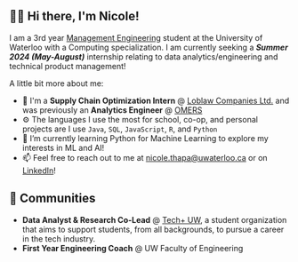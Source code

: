 ## 👋🏼 Hi there, I'm Nicole!
I am a 3rd year [Management Engineering](https://uwaterloo.ca/future-students/programs/management-engineering) student at the University of Waterloo with a Computing specialization. I am currently seeking a ***Summer 2024 (May-August)*** internship relating to data analytics/engineering and technical product management!

A little bit more about me:

- 💼 I'm a **Supply Chain Optimization Intern** @ [Loblaw Companies Ltd.](https://www.loblaw.ca/) and was previously an **Analytics Engineer** @ [OMERS](https://www.omers.com/)
- ⚙️ The languages I use the most for school, co-op, and personal projects are I use `Java`, `SQL`, `JavaScript`, `R`, and `Python`
- 🌱 I’m currently learning Python for Machine Learning to explore my interests in ML and AI!
- 📫 Feel free to reach out to me at nicole.thapa@uwaterloo.ca or on [LinkedIn](https://www.linkedin.com/in/nicolethapa/)!

## 👯 Communities
- **Data Analyst & Research Co-Lead** @ [Tech+ UW](https://www.techplusuw.com/), a student organization that aims to support students, from all backgrounds, to pursue a career in the tech industry.
- **First Year Engineering Coach** @ UW Faculty of Engineering
